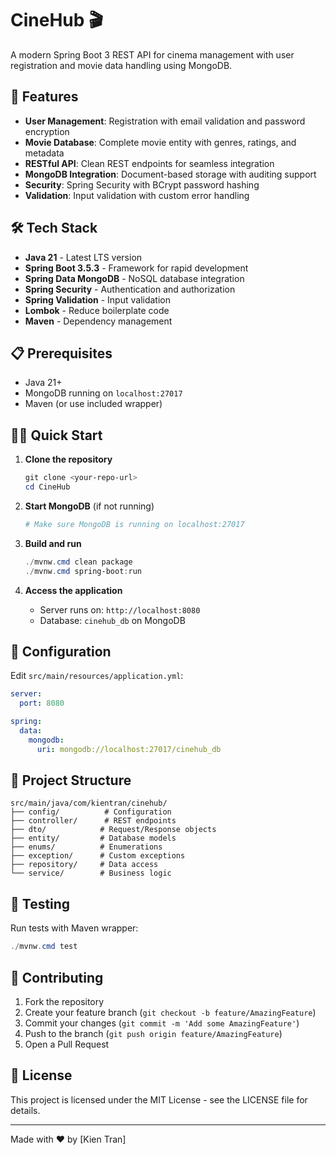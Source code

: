 # CineHub 🎬

A modern Spring Boot 3 REST API for cinema management with user registration and movie data handling using MongoDB.

## 🚀 Features

- **User Management**: Registration with email validation and password encryption
- **Movie Database**: Complete movie entity with genres, ratings, and metadata
- **RESTful API**: Clean REST endpoints for seamless integration
- **MongoDB Integration**: Document-based storage with auditing support
- **Security**: Spring Security with BCrypt password hashing
- **Validation**: Input validation with custom error handling

## 🛠️ Tech Stack

- **Java 21** - Latest LTS version
- **Spring Boot 3.5.3** - Framework for rapid development
- **Spring Data MongoDB** - NoSQL database integration
- **Spring Security** - Authentication and authorization
- **Spring Validation** - Input validation
- **Lombok** - Reduce boilerplate code
- **Maven** - Dependency management

## 📋 Prerequisites

- Java 21+
- MongoDB running on `localhost:27017`
- Maven (or use included wrapper)

## 🏃‍♂️ Quick Start

1. **Clone the repository**
   ```powershell
   git clone <your-repo-url>
   cd CineHub
   ```

2. **Start MongoDB** (if not running)
   ```powershell
   # Make sure MongoDB is running on localhost:27017
   ```

3. **Build and run**
   ```powershell
   ./mvnw.cmd clean package
   ./mvnw.cmd spring-boot:run
   ```

4. **Access the application**
   - Server runs on: `http://localhost:8080`
   - Database: `cinehub_db` on MongoDB

## 🔧 Configuration

Edit `src/main/resources/application.yml`:

```yaml
server:
  port: 8080

spring:
  data:
    mongodb:
      uri: mongodb://localhost:27017/cinehub_db
```

## 📁 Project Structure

```
src/main/java/com/kientran/cinehub/
├── config/          # Configuration
├── controller/      # REST endpoints  
├── dto/            # Request/Response objects
├── entity/         # Database models
├── enums/          # Enumerations
├── exception/      # Custom exceptions
├── repository/     # Data access
└── service/        # Business logic
```

## 🧪 Testing

Run tests with Maven wrapper:

```powershell
./mvnw.cmd test
```

## 🤝 Contributing

1. Fork the repository
2. Create your feature branch (`git checkout -b feature/AmazingFeature`)
3. Commit your changes (`git commit -m 'Add some AmazingFeature'`)
4. Push to the branch (`git push origin feature/AmazingFeature`)
5. Open a Pull Request

## 📝 License

This project is licensed under the MIT License - see the LICENSE file for details.

---

Made with ❤️ by [Kien Tran]